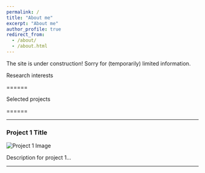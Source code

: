 ```yaml
---
permalink: /
title: "About me"
excerpt: "About me"
author_profile: true
redirect_from: 
  - /about/
  - /about.html
---
```


The site is under construction! Sorry for (temporarily) limited information.

Research interests

======

Selected projects

======


---

### Project 1 Title
![Project 1 Image](/images/image-alignment-300x200.jpg)
  
Description for project 1...

---



